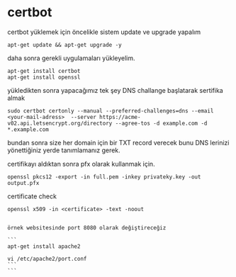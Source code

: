 # certbot

certbot yüklemek için öncelikle sistem update ve upgrade yapalım

```
apt-get update && apt-get upgrade -y
```

daha sonra gerekli uygulamaları yükleyelim.

```
apt-get install certbot
apt-get install openssl
```

yükledikten sonra yapacağımız tek şey DNS challange başlatarak sertifika almak

```
sudo certbot certonly --manual --preferred-challenges=dns --email <your-mail-adress>  --server https://acme-v02.api.letsencrypt.org/directory --agree-tos -d example.com -d *.example.com
```

bundan sonra size her domain için bir TXT record verecek bunu DNS lerinizi yönettiğiniz yerde tanımlamanız gerek.

certifikayı aldıktan sonra pfx olarak kullanmak için.

```
openssl pkcs12 -export -in full.pem -inkey privateky.key -out output.pfx
```

certificate check


````
openssl x509 -in <certificate> -text -noout


örnek websitesinde port 8080 olarak değiştireceğiz

```
apt-get install apache2

vi /etc/apache2/port.conf 
```
```
